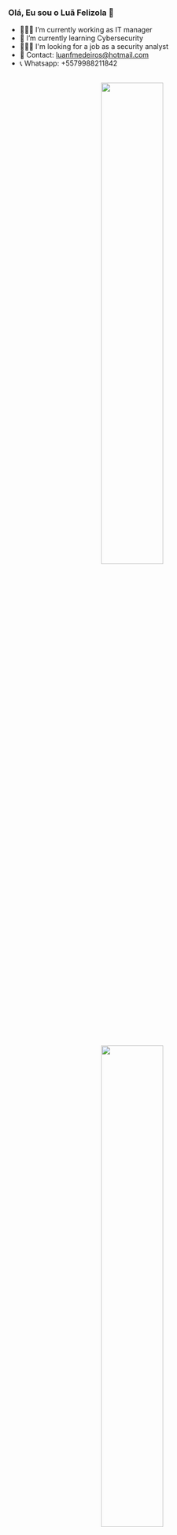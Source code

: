 ### Olá, Eu sou o Luã Felizola 👋

- 👨🏼‍💼 I’m currently working as IT manager
- 🌱 I’m currently learning Cybersecurity
- 👨🏼‍💻 I'm looking for a job as a security analyst 
- 💬 Contact: luanfmedeiros@hotmail.com
- 📞 Whatsapp: +5579988211842
##
<div align="center">
  <a href="https://github.com/luansud">
  <img width="50%" src="https://github-readme-stats.vercel.app/api?username=luansud&show_icons=true&theme=algolia&include_all_commits=true&count_private=true"/>
  <img width="50%" src="https://github-readme-stats.vercel.app/api/top-langs/?username=luansud&layout=compact&langs_count=7&theme=algolia"/>
</div>

  <div style="display: inline_block"><br>
    <img align="center" alt="icon-HTML" src="https://img.shields.io/badge/HTML5-E34F26?style=for-the-badge&logo=html5&logoColor=white">
    <img align="center" alt="icon-CSS" src="https://img.shields.io/badge/CSS-239120?&style=for-the-badge&logo=css3&logoColor=white">
    <img align="center" alt="icon-Js" src="https://img.shields.io/badge/JavaScript-F7DF1E?style=for-the-badge&logo=javascript&logoColor=black">
    <img align="center" alt="icon-Boostrap" src="https://img.shields.io/badge/Bootstrap-563D7C?style=for-the-badge&logo=bootstrap&logoColor=white">
    <img align="center" alt="icon-J-Query" src="https://img.shields.io/badge/jQuery-0769AD?style=for-the-badge&logo=jquery&logoColor=white">
    <img align="center" alt="icon-MySql" src="https://img.shields.io/badge/MySQL-005C84?style=for-the-badge&logo=mysql&logoColor=white">
</div>
<br>

<div style="display: inline_block"><br>
  <img align="center" alt="icon-Java" src="https://img.shields.io/badge/Java-ED8B00?style=for-the-badge&logo=java&logoColor=white">
  <img align="center" alt="icon-python" src="https://img.shields.io/badge/Python-3776AB?style=for-the-badge&logo=python&logoColor=white">
  <img align="center" alt="icon-C#" src="https://img.shields.io/badge/C%23-239120?style=for-the-badge&logo=c-sharp&logoColor=white">
  <img align="center" alt="icon-.NET" src="https://img.shields.io/badge/.NET-5C2D91?style=for-the-badge&logo=.net&logoColor=white">
  <img align="center" alt="icon-Linux" src="https://img.shields.io/badge/Linux-FCC624?style=for-the-badge&logo=linux&logoColor=black">
  <img align="center" alt="icon-Kali-Linux" src="https://img.shields.io/badge/Kali_Linux-557C94?style=for-the-badge&logo=kali-linux&logoColor=white">
  <img align="center" alt="icon-Windows" src="https://img.shields.io/badge/Windows-0078D6?style=for-the-badge&logo=windows&logoColor=white">
</div>
<br>

<div> 
  <a href="https://www.instagram.com/luafsoares/" target="_blank"><img src="https://img.shields.io/badge/-Instagram-%23E4405F?style=for-the-badge&logo=instagram&logoColor=white" target="_blank"></a>
  <a href = "mailto:luanti.sud@gmail.com"><img src="https://img.shields.io/badge/-Gmail-%23333?style=for-the-badge&logo=gmail&logoColor=white" target="_blank"></a>
  <a href = "mailto:luanfmedeiros@hotmail.com"><img src="https://img.shields.io/badge/Microsoft_Outlook-0078D4?style=for-the-badge&logo=microsoft-outlook&logoColor=white" target="_blank"></a> 
  <a href="https://www.linkedin.com/in/luan-felizola/" target="_blank"><img src="https://img.shields.io/badge/-LinkedIn-%230077B5?style=for-the-badge&logo=linkedin&logoColor=white" target="_blank"></a>   
  <a href="https://www.facebook.com/luan.felizola" target="_blank"><img src="https://img.shields.io/badge/-Facebook-%230077B5?style=for-the-badge&logo=facebook&logoColor=white" target="_blank"></a> 
</div>
